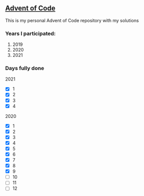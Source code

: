 ## [Advent of Code](https://adventofcode.com/2020/about)

This is my personal Advent of Code repository with my solutions

### Years I participated:

1.  2019
2.  2020
3.  2021

### Days fully done
2021
- [x] 1
- [x] 2
- [x] 3
- [x] 4

2020

- [x] 1
- [x] 2
- [x] 3
- [x] 4
- [x] 5
- [x] 6
- [x] 7
- [x] 8
- [x] 9
- [ ] 10
- [ ] 11
- [ ] 12